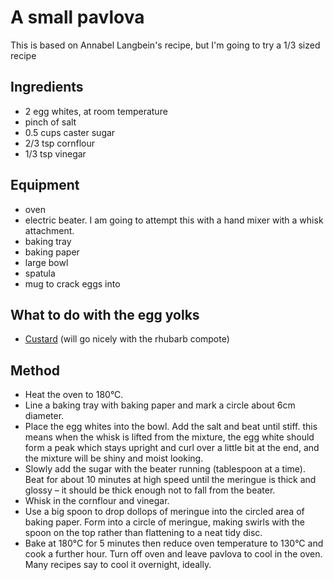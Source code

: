 # A small pavlova

This is based on Annabel Langbein's recipe, but I'm going to try a 1/3 sized recipe

## Ingredients

- 2 egg whites, at room temperature
- pinch of salt
- 0.5 cups caster sugar
- 2/3 tsp cornflour
- 1/3 tsp vinegar

## Equipment

- oven
- electric beater. I am going to attempt this with a hand mixer with a whisk attachment.
- baking tray
- baking paper
- large bowl
- spatula
- mug to crack eggs into

## What to do with the egg yolks
- [Custard](https://www.bbcgoodfood.com/recipes/homemade-custard) (will go nicely with the rhubarb compote)

## Method

- Heat the oven to 180°C.
- Line a baking tray with baking paper and mark a circle about 6cm diameter.
- Place the egg whites into the bowl. Add the salt and beat until stiff. this means when the whisk is lifted from the mixture, the egg white should form a peak which stays upright and curl over a little bit at the end, and the mixture will be shiny and moist looking.
- Slowly add the sugar with the beater running (tablespoon at a time). Beat for about 10 minutes at high speed until the meringue is thick and glossy – it should be thick enough not to fall from the beater.
- Whisk in the cornflour and vinegar.
- Use a big spoon to drop dollops of meringue into the circled area of baking paper. Form into a circle of meringue, making swirls with the spoon on the top rather than flattening to a neat tidy disc.
- Bake at 180°C for 5 minutes then reduce oven temperature to 130°C and cook a further hour. Turn off oven and leave pavlova to cool in the oven. Many recipes say to cool it overnight, ideally.
